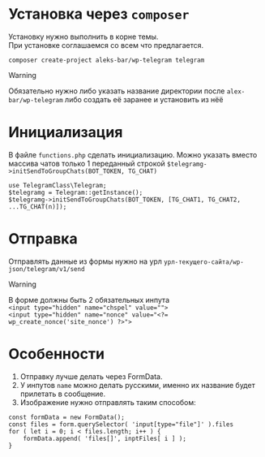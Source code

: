 # Установка через `composer`
Установку нужно выполнить в корне темы.<br>
При установке соглашаемся со всем что предлагается.
```
composer create-project aleks-bar/wp-telegram telegram
```
> [!WARNING]
> Обязательно нужно либо указать название директории после `alex-bar/wp-telegram` либо создать её заранее и установить из нёё

# Инициализация

В файле `functions.php` сделать инициализацию. Можно указать вместо массива чатов только 1 переданный строкой `$telegramg->initSendToGroupChats(BOT_TOKEN, TG_CHAT)`
```
use TelegramClass\Telegram;
$telegramg = Telegram::getInstance();
$telegramg->initSendToGroupChats(BOT_TOKEN, [TG_CHAT1, TG_CHAT2, ...TG_CHAT(n)]);
```

# Отправка

Отправлять данные из формы нужно на урл `урл-текущего-сайта/wp-json/telegram/v1/send`
> [!WARNING]
> В форме должны быть 2 обязательных инпута <br>
> `<input type="hidden" name="chspel" value="">` <br>
> `<input type="hidden" name="nonce" value="<?= wp_create_nonce('site_nonce') ?>">`

# Особенности
1. Отправку лучше делать через FormData. <br>
2. У инпутов `name` можно делать русскими, именно их название будет прилетать в сообщение. <br>
3. Изображение нужно отправлять таким способом:
```
const formData = new FormData();
const files = form.querySelector( 'input[type="file"]' ).files
for ( let i = 0; i < files.length; i++ ) {
    formData.append( 'files[]', inptFiles[ i ] );
}
```

